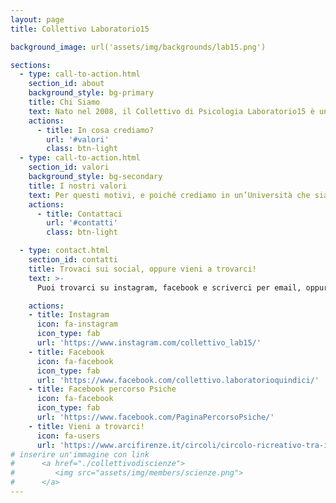```yaml
---
layout: page
title: Collettivo Laboratorio15

background_image: url('assets/img/backgrounds/lab15.png')

sections:
  - type: call-to-action.html
    section_id: about
    background_style: bg-primary
    title: Chi Siamo
    text: Nato nel 2008, il Collettivo di Psicologia Laboratorio15 è un gruppo di studentə che condividono l’interesse per l’attività politica e sociale e per il miglioramento dell’università. Il nostro luogo è il plesso La Torretta, sede della Scuola di Psicologia, e ci troviamo ogni settimana per discutere insieme di questioni che riguardano principalmente due fronti; da un lato ci occupiamo di questioni che riguardano la Scuola di Psicologia, la didattica e i problemi riscontrati dagli studentə, anche attraverso il ruolo di rappresentanti; dall’altro cerchiamo di affrontare e di portare in università tematiche politiche e sociali che ci sembra importante includere nel nostro percorso di formazione come professionistə, come individui e come cittadinə. Spesso, infatti, ci viene proposto a lezione un sapere molto tradizionale, poco critico e poco aperto ad altri approcci e altre discipline, mentre vorremmo che ci venisse trasmessa l’abilità di aprirsi e di mettere in discussione le conoscenze standard. Allo stesso modo, pensiamo che questioni come il genere e le questioni LGBTQI+, le migrazioni, l’equità sociale o il razzismo non trovino il giusto spazio nelle nostre lezioni, nonostante il loro grande interesse dal punto di vista psicologico (e non solo).
    actions:
      - title: In cosa crediamo?
        url: '#valori'
        class: btn-light
  - type: call-to-action.html
    section_id: valori
    background_style: bg-secondary
    title: I nostri valori
    text: Per questi motivi, e poiché crediamo in un’Università che sia luogo di confronto e di aggregazione, oltre che di studio, organizziamo incontri di autoformazione, seminari, laboratori, cineforum e anche attività più di stampo ludico. Per citare alcune delle nostre iniziative degli anni scorsi, abbiamo organizzato alcuni laboratori “esperienziali” con psicoterapeutə di orientamenti diversi (costruttivismo, sistemico-relazionale, Gestalt...), cineforum a tema (l’anno scorso il nostro focus sono stati film LGBTQI+), un seminario sulle migrazioni... <br/> Il Coronavirus ci ha un po’ ostacolato ma non vediamo l’ora di tornare di persona in facoltà! <br/> Alcunə di noi (insieme a studentə del collettivo di medicina Codice Rosso) hanno fondato Percorso Psiche, un collettivo che ha lo scopo di approfondire questioni legate alla salute mentale a partire da una prospettiva critica, attraverso autoformazione e iniziative come “Il manicomio invisibile”. Oggi questo Collettivo è arricchito dalla presenza di studentə anche di altre facoltà, ed è aperto a tuttə.
    actions:
      - title: Contattaci
        url: '#contatti'
        class: btn-light

  - type: contact.html
    section_id: contatti
    title: Trovaci sui social, oppure vieni a trovarci!
    text: >-
      Puoi trovarci su instagram, facebook e scriverci per email, oppure quando sarà di nuovo possibile al circolo ARCI in Via delle Porte Nuove

    actions:
    - title: Instagram
      icon: fa-instagram
      icon_type: fab
      url: 'https://www.instagram.com/collettivo_lab15/'
    - title: Facebook
      icon: fa-facebook
      icon_type: fab
      url: 'https://www.facebook.com/collettivo.laboratorioquindici/'
    - title: Facebook percorso Psiche
      icon: fa-facebook
      icon_type: fab
      url: 'https://www.facebook.com/PaginaPercorsoPsiche/'
    - title: Vieni a trovarci!
      icon: fa-users
      url: 'https://www.arcifirenze.it/circoli/circolo-ricreativo-tra-i-lavoratori-di-porta-al-prato/'
# inserire un'immagine con link
#      <a href="./collettivodiscienze">
#         <img src="assets/img/members/scienze.png">
#      </a>
---
```

